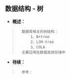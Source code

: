 ## 数据结构 - 树
- **概述：**
>       数据库相关的树结构：
>           1、B+tree
>           2、LSM-tree
>           3、COLA
>       主要应用在数据高效存储中
>
>
>
>
>
>
>
>
>
>
>
>
>
>
>
>
>
>
>
>
>
>
>
>
>
>

- **待续：**
>       参考：
>
>
>
>
>
>
>
>
>
>
>
>
>
>
>
